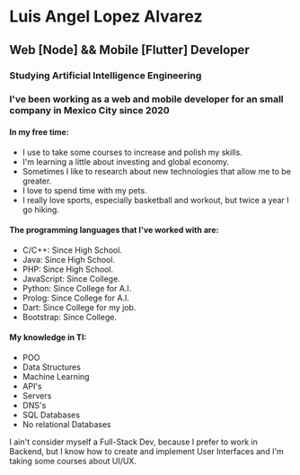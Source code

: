 # Luis Angel Lopez Alvarez
## Web [Node] && Mobile [Flutter] Developer
### Studying **Artificial Intelligence Engineering**
### I've been working as a web and mobile developer for an small company in Mexico City since 2020


#### In my free time:
* I use to take some courses to increase and polish my skills.
* I'm learning a little about investing and global economy.
* Sometimes I like to research about new technologies that allow me to be greater.
* I love to spend time with my pets.
* I really love sports, especially basketball and workout, but twice a year I go hiking.

#### The programming languages that I've worked with are:
* C/C++: Since High School.
* Java: Since High School.
* PHP: Since High School.
* JavaScript: Since College.
* Python: Since College for A.I.
* Prolog: Since College for A.I.
* Dart: Since College for my job.
* Bootstrap: Since College.

#### My knowledge in TI:
* POO
* Data Structures
* Machine Learning
* API's
* Servers
* DNS's
* SQL Databases
* No relational Databases

I ain't consider myself a Full-Stack Dev, because I prefer to work in Backend, but I know how to create and implement User Interfaces and I'm taking some courses about UI/UX. 


<!--
**LuisSwine/LuisSwine** is a ✨ _special_ ✨ repository because its `README.md` (this file) appears on your GitHub profile.

Here are some ideas to get you started:

- 🔭 I’m currently working on ...
- 🌱 I’m currently learning ...
- 👯 I’m looking to collaborate on ...
- 🤔 I’m looking for help with ...
- 💬 Ask me about ...
- 📫 How to reach me: ...
- 😄 Pronouns: ...
- ⚡ Fun fact: ...
-->
